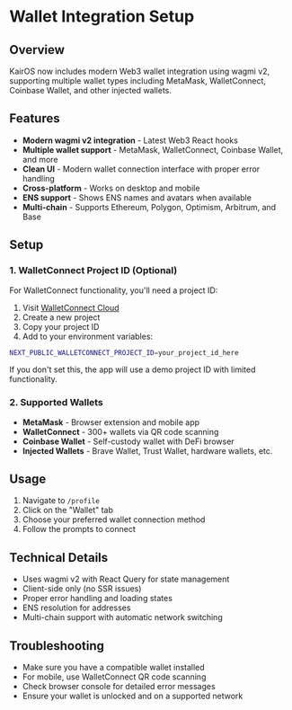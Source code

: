 # Wallet Integration Setup

## Overview

KairOS now includes modern Web3 wallet integration using wagmi v2, supporting multiple wallet types including MetaMask, WalletConnect, Coinbase Wallet, and other injected wallets.

## Features

- **Modern wagmi v2 integration** - Latest Web3 React hooks
- **Multiple wallet support** - MetaMask, WalletConnect, Coinbase Wallet, and more
- **Clean UI** - Modern wallet connection interface with proper error handling
- **Cross-platform** - Works on desktop and mobile
- **ENS support** - Shows ENS names and avatars when available
- **Multi-chain** - Supports Ethereum, Polygon, Optimism, Arbitrum, and Base

## Setup

### 1. WalletConnect Project ID (Optional)

For WalletConnect functionality, you'll need a project ID:

1. Visit [WalletConnect Cloud](https://cloud.walletconnect.com)
2. Create a new project
3. Copy your project ID
4. Add to your environment variables:

```bash
NEXT_PUBLIC_WALLETCONNECT_PROJECT_ID=your_project_id_here
```

If you don't set this, the app will use a demo project ID with limited functionality.

### 2. Supported Wallets

- **MetaMask** - Browser extension and mobile app
- **WalletConnect** - 300+ wallets via QR code scanning
- **Coinbase Wallet** - Self-custody wallet with DeFi browser
- **Injected Wallets** - Brave Wallet, Trust Wallet, hardware wallets, etc.

## Usage

1. Navigate to `/profile`
2. Click on the "Wallet" tab
3. Choose your preferred wallet connection method
4. Follow the prompts to connect

## Technical Details

- Uses wagmi v2 with React Query for state management
- Client-side only (no SSR issues)
- Proper error handling and loading states
- ENS resolution for addresses
- Multi-chain support with automatic network switching

## Troubleshooting

- Make sure you have a compatible wallet installed
- For mobile, use WalletConnect QR code scanning
- Check browser console for detailed error messages
- Ensure your wallet is unlocked and on a supported network 